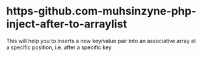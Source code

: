 # https-github.com-muhsinzyne-php-inject-after-to-arraylist
This will help you to  inserts a new key/value pair into an associative array at a specific position, i.e. after a specific key.


